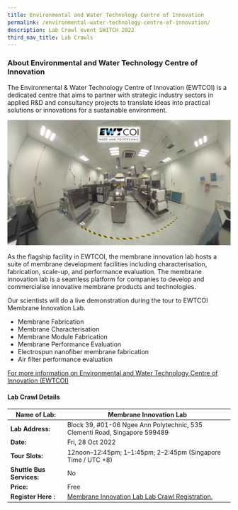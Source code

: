 ```yaml
---
title: Environmental and Water Technology Centre of Innovation
permalink: /environmental-water-technology-centre-of-innovation/
description: Lab Crawl event SWITCH 2022
third_nav_title: Lab Crawls
---
```



### **About Environmental and Water Technology Centre of Innovation** 

The Environmental & Water Technology Centre of Innovation (EWTCOI) is a dedicated centre that aims to partner with strategic industry sectors in applied R&D and consultancy projects to translate ideas into practical solutions or innovations for a sustainable environment. 

![Environmental and Water Technology Centre of Innovation (EWTCOI) Lab Crawl SWITCh 2022](/images/Lab%20pic%20Xiaoli%20Yan.png)

As the flagship facility in EWTCOI, the membrane innovation lab hosts a suite of membrane development facilities including characterisation, fabrication, scale-up, and performance evaluation. The membrane innovation lab is a seamless platform for companies to develop and commercialise innovative membrane products and technologies.

Our scientists will do a live demonstration during the tour to EWTCOI Membrane Innovation Lab. 
* Membrane Fabrication 
* Membrane Characterisation 
* Membrane Module Fabrication 
* Membrane Performance Evaluation 
* Electrospun nanofiber membrane fabrication 
* Air filter performance evaluation

[For more information on Environmental and Water Technology Centre of Innovation (EWTCOI)](https://www.np.edu.sg/ewtcoi/Pages/facilities.aspx)
 
#### **Lab Crawl Details**

| **Name of Lab:** | Membrane Innovation Lab |
| -------- | -------- |
| **Lab Address:** | Block 39, #01-06 Ngee Ann Polytechnic, 535 Clementi Road, Singapore 599489 |
|**Date:** | Fri, 28 Oct 2022 |
|**Tour Slots:** | 12noon–12:45pm; 1–1:45pm; 2–2:45pm (Singapore Time / UTC +8) |
|**Shuttle Bus Services:** | No |
|**Price:** | Free |
|**Register Here :** | [Membrane Innovation Lab Lab Crawl Registration.](https://docs.google.com/forms/d/e/1FAIpQLSdG6_gVTY6Y5rgRWs0ISTJPSjSaid6wgv7TU0rzZxZjZX8ZhQ/viewform)|